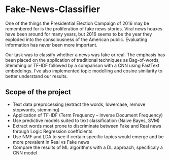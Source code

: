 # Fake-News-Classifier

One of the things the Presidential Election Campaign of 2016 may be remembered for is the proliferation of fake news stories. Viral news hoaxes have been around for many years, but 2016 seems to be the year they exploded into the consciousness of the American public. Evaluating information has never been more important.

Our task was to classify whether a news was fake or real. The emphasis has been placed on the application of traditional techniques as Bag-of-words, Stemming or TF-IDF followed by a comparison with a CNN using FastText embeddings. I’ve also implemented topic modelling and cosine similarity to better understand our results.

## Scope of the project
- Text data preprocessing (extract the words, lowercase, remove stopwords, stemming)
- Application of TF-IDF (Term Frequency – Inverse Document Frequency)
- Use predictive models suited to text classification (Naive Bayes, SVM)
- Extract words most prone to discriminate between Fake and Real news through Logic Regression coefficients
- Use NMF and LDA to see if certain specific topics would emerge and be more prevalent in Real vs Fake news
- Compare the results of ML algorithms with a DL approach, specificaly a CNN model

